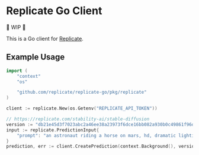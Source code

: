 # Replicate Go Client

🚧 WIP 🚧

This is a Go client for [Replicate](https://replicate.com).

## Example Usage

```go
import (
	"context"
	"os"

	"github.com/replicate/replicate-go/pkg/replicate"
)

client := replicate.New(os.Getenv("REPLICATE_API_TOKEN"))

// https://replicate.com/stability-ai/stable-diffusion
version := "db21e45d3f7023abc2a46ee38a23973f6dce16bb082a930b0c49861f96d1e5bf"
input := replicate.PredictionInput{
    "prompt": "an astronaut riding a horse on mars, hd, dramatic lighting",
}
prediction, err := client.CreatePrediction(context.Background(), version, input)
```
